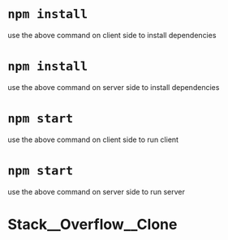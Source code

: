 # `npm install`

use the above command on client side to install dependencies

# `npm install`

use the above command on server side to install dependencies


# `npm start`

use the above command on client side to run client

# `npm start`

use the above command on server side to run server
# Stack__Overflow__Clone
